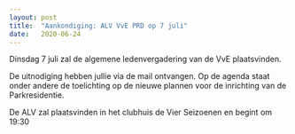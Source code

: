 ```yaml
---
layout: post
title:  "Aankondiging: ALV VvE PRD op 7 juli"
date:   2020-06-24
---
```


<p class="intro"><span class="dropcap">D</span>insdag 7 juli zal de algemene ledenvergadering van de VvE plaatsvinden. </p>
<p>De uitnodiging hebben jullie via de mail ontvangen. Op de agenda staat onder andere de toelichting op de nieuwe plannen voor de inrichting van de Parkresidentie.</p>
<p>De ALV zal plaatsvinden in het clubhuis de Vier Seizoenen en begint om 19:30</p>




